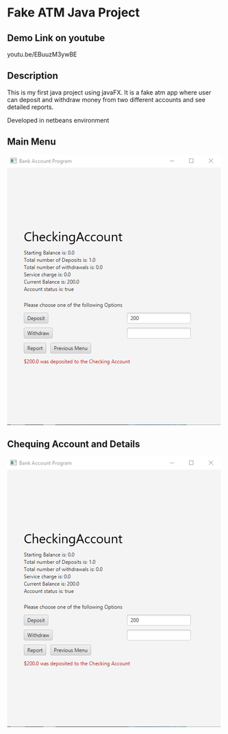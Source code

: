 # Fake ATM Java Project

## Demo Link on youtube
youtu.be/EBuuzM3ywBE

## Description
This is my first java project using javaFX. It is a fake atm app where user can deposit and withdraw money from two different accounts and see detailed reports.

Developed in netbeans environment

## Main Menu
![Main Menu](screenshots/screenshotchequing.PNG)

## Chequing Account and Details
![chequing](screenshots/screenshotchequing.PNG)